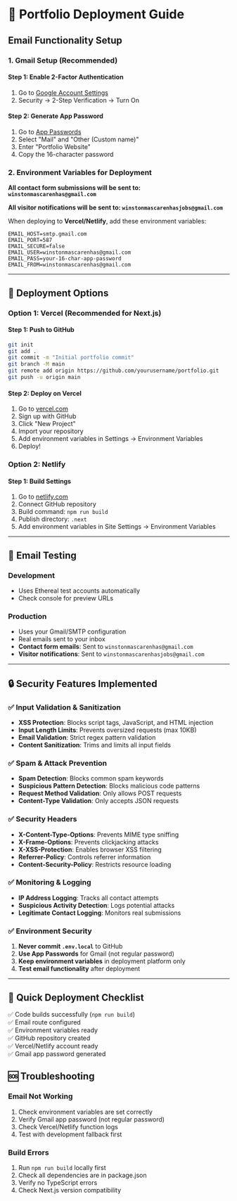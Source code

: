 # 🚀 Portfolio Deployment Guide

## Email Functionality Setup

### 1. Gmail Setup (Recommended)

#### Step 1: Enable 2-Factor Authentication
1. Go to [Google Account Settings](https://myaccount.google.com)
2. Security → 2-Step Verification → Turn On

#### Step 2: Generate App Password
1. Go to [App Passwords](https://myaccount.google.com/apppasswords)
2. Select "Mail" and "Other (Custom name)"
3. Enter "Portfolio Website"
4. Copy the 16-character password

### 2. Environment Variables for Deployment

**All contact form submissions will be sent to: `winstonmascarenhas@gmail.com`**

**All visitor notifications will be sent to: `winstonmascarenhasjobs@gmail.com`**

When deploying to **Vercel/Netlify**, add these environment variables:

```
EMAIL_HOST=smtp.gmail.com
EMAIL_PORT=587
EMAIL_SECURE=false
EMAIL_USER=winstonmascarenhas@gmail.com
EMAIL_PASS=your-16-char-app-password
EMAIL_FROM=winstonmascarenhas@gmail.com
```

---

## 🌟 Deployment Options

### Option 1: Vercel (Recommended for Next.js)

#### Step 1: Push to GitHub
```bash
git init
git add .
git commit -m "Initial portfolio commit"
git branch -M main
git remote add origin https://github.com/yourusername/portfolio.git
git push -u origin main
```

#### Step 2: Deploy on Vercel
1. Go to [vercel.com](https://vercel.com)
2. Sign up with GitHub
3. Click "New Project"
4. Import your repository
5. Add environment variables in Settings → Environment Variables
6. Deploy!

### Option 2: Netlify

#### Step 1: Build Settings
1. Go to [netlify.com](https://netlify.com)
2. Connect GitHub repository
3. Build command: `npm run build`
4. Publish directory: `.next`
5. Add environment variables in Site Settings → Environment Variables

---

## 📧 Email Testing

### Development
- Uses Ethereal test accounts automatically
- Check console for preview URLs

### Production
- Uses your Gmail/SMTP configuration
- Real emails sent to your inbox
- **Contact form emails**: Sent to `winstonmascarenhas@gmail.com`
- **Visitor notifications**: Sent to `winstonmascarenhasjobs@gmail.com`

---

## 🔒 Security Features Implemented

### ✅ **Input Validation & Sanitization**
- **XSS Protection**: Blocks script tags, JavaScript, and HTML injection
- **Input Length Limits**: Prevents oversized requests (max 10KB)
- **Email Validation**: Strict regex pattern validation
- **Content Sanitization**: Trims and limits all input fields

### ✅ **Spam & Attack Prevention**
- **Spam Detection**: Blocks common spam keywords
- **Suspicious Pattern Detection**: Blocks malicious code patterns
- **Request Method Validation**: Only allows POST requests
- **Content-Type Validation**: Only accepts JSON requests

### ✅ **Security Headers**
- **X-Content-Type-Options**: Prevents MIME type sniffing
- **X-Frame-Options**: Prevents clickjacking attacks
- **X-XSS-Protection**: Enables browser XSS filtering
- **Referrer-Policy**: Controls referrer information
- **Content-Security-Policy**: Restricts resource loading

### ✅ **Monitoring & Logging**
- **IP Address Logging**: Tracks all contact attempts
- **Suspicious Activity Detection**: Logs potential attacks
- **Legitimate Contact Logging**: Monitors real submissions

### ✅ **Environment Security**
1. **Never commit `.env.local`** to GitHub
2. **Use App Passwords** for Gmail (not regular password)
3. **Keep environment variables** in deployment platform only
4. **Test email functionality** after deployment

---

## 🎯 Quick Deployment Checklist

✅ Code builds successfully (`npm run build`)  
✅ Email route configured  
✅ Environment variables ready  
✅ GitHub repository created  
✅ Vercel/Netlify account ready  
✅ Gmail app password generated  

## 🆘 Troubleshooting

### Email Not Working
1. Check environment variables are set correctly
2. Verify Gmail app password (not regular password)
3. Check Vercel/Netlify function logs
4. Test with development fallback first

### Build Errors
1. Run `npm run build` locally first
2. Check all dependencies are in package.json
3. Verify no TypeScript errors
4. Check Next.js version compatibility
